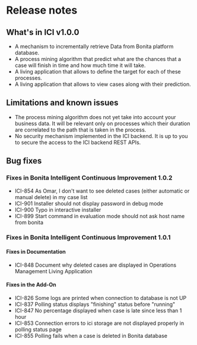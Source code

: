 # Release notes

## What's in ICI v1.0.0 

* A mechanism to incrementally retrieve Data from Bonita platform database.
* A process mining algorithm that predict what are the chances that a case will finish in time and how much time it will take.
* A living application that allows to define the target for each of these processes.
* A living application that allows to view cases along with their prediction.

## Limitations and known issues

* The process mining algorithm does not yet take into account your business data. It will be relevant only on processes which their duration are correlated to the path that is taken in the process.
* No security mechanism implemented in the ICI backend. It is up to you to secure the access to the ICI backend REST APIs.

## Bug fixes

### Fixes in Bonita Intelligent Continuous Improvement 1.0.2
* ICI-854  As Omar, I don't want to see deleted cases (either automatic or manual delete) in my case list
* ICI-901  Installer should not display password in debug mode
* ICI-900  Typo in interactive installer 
* ICI-899  Start command in evaluation mode should not ask host name from bonita

### Fixes in Bonita Intelligent Continuous Improvement 1.0.1

#### Fixes in Documentation
* ICI-848 Document why deleted cases are displayed in Operations Management Living Application	

#### Fixes in the Add-On
* ICI-826 Some logs are printed when connection to database is not UP	
* ICI-837 Polling status displays "finishing" status before "running"	
* ICI-847 No percentage displayed when case is late since less than 1 hour
* ICI-853 Connection errors to ici storage are not displayed properly in polling status page
* ICI-855 Polling fails when a case is deleted in Bonita database
